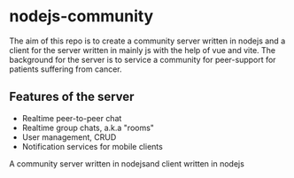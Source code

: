 # nodejs-community
The aim of this repo is to create a community server written in nodejs and a client for the server written in mainly js with the help of vue and vite.
The background for the server is to service a community for peer-support for patients suffering from cancer.

## Features of the server
* Realtime peer-to-peer chat
* Realtime group chats, a.k.a "rooms"
* User management, CRUD
* Notification services for mobile clients


A community server written in nodejsand client written in nodejs
